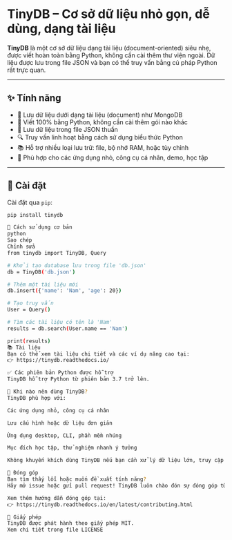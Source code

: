 # TinyDB – Cơ sở dữ liệu nhỏ gọn, dễ dùng, dạng tài liệu

**TinyDB** là một cơ sở dữ liệu dạng tài liệu (document-oriented) siêu nhẹ, được viết hoàn toàn bằng Python, không cần cài thêm thư viện ngoài. Dữ liệu được lưu trong file JSON và bạn có thể truy vấn bằng cú pháp Python rất trực quan.

---

## ✨ Tính năng

- 📝 Lưu dữ liệu dưới dạng tài liệu (document) như MongoDB
- 🧩 Viết 100% bằng Python, không cần cài thêm gói nào khác
- 💾 Lưu dữ liệu trong file JSON thuần
- 🔍 Truy vấn linh hoạt bằng cách sử dụng biểu thức Python
- 📚 Hỗ trợ nhiều loại lưu trữ: file, bộ nhớ RAM, hoặc tùy chỉnh
- 🧪 Phù hợp cho các ứng dụng nhỏ, công cụ cá nhân, demo, học tập

---

## 🚀 Cài đặt

Cài đặt qua `pip`:

```bash
pip install tinydb

🧪 Cách sử dụng cơ bản
python
Sao chép
Chỉnh sửa
from tinydb import TinyDB, Query

# Khởi tạo database lưu trong file 'db.json'
db = TinyDB('db.json')

# Thêm một tài liệu mới
db.insert({'name': 'Nam', 'age': 20})

# Tạo truy vấn
User = Query()

# Tìm các tài liệu có tên là 'Nam'
results = db.search(User.name == 'Nam')

print(results)
📚 Tài liệu
Bạn có thể xem tài liệu chi tiết và các ví dụ nâng cao tại:
👉 https://tinydb.readthedocs.io/

✅ Các phiên bản Python được hỗ trợ
TinyDB hỗ trợ Python từ phiên bản 3.7 trở lên.

📌 Khi nào nên dùng TinyDB?
TinyDB phù hợp với:

Các ứng dụng nhỏ, công cụ cá nhân

Lưu cấu hình hoặc dữ liệu đơn giản

Ứng dụng desktop, CLI, phần mềm nhúng

Mục đích học tập, thử nghiệm nhanh ý tưởng

Không khuyến khích dùng TinyDB nếu bạn cần xử lý dữ liệu lớn, truy cập đồng thời cao, hoặc các truy vấn phức tạp. Trong trường hợp đó, bạn nên dùng các hệ cơ sở dữ liệu như PostgreSQL, MongoDB,...

🤝 Đóng góp
Bạn tìm thấy lỗi hoặc muốn đề xuất tính năng?
Hãy mở issue hoặc gửi pull request! TinyDB luôn chào đón sự đóng góp từ cộng đồng.

Xem thêm hướng dẫn đóng góp tại:
👉 https://tinydb.readthedocs.io/en/latest/contributing.html

📄 Giấy phép
TinyDB được phát hành theo giấy phép MIT.
Xem chi tiết trong file LICENSE
